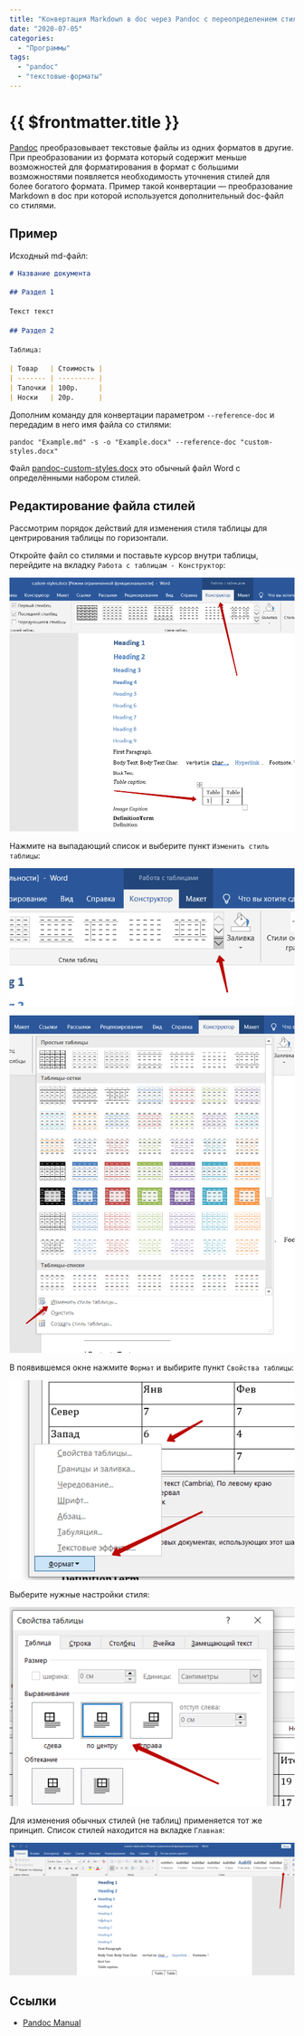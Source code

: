 ```yaml
---
title: "Конвертация Markdown в doc через Pandoc с переопределением стилей"
date: "2020-07-05"
categories: 
  - "Программы"
tags: 
  - "pandoc"
  - "текстовые-форматы"
---
```


# {{ $frontmatter.title }}

[Pandoc](https://pandoc.org) преобразовывает текстовые файлы из одних форматов в другие. При преобразовании из формата который содержит меньше возможностей для форматирования в формат с большими возможностями появляется необходимость уточнения стилей для более богатого формата. Пример такой конвертации — преобразование Markdown в doc при которой используется дополнительный doc-файл со стилями.

## Пример

Исходный md-файл:

```Markdown
# Название документа

## Раздел 1

Текст текст

## Раздел 2

Таблица:

| Товар   | Стоимость |
| ------- | --------- |
| Тапочки | 100р.     |
| Носки   | 20р.      |
```

Дополним команду для конвертации параметром `--reference-doc` и передадим в него имя файла со стилями:

```
pandoc "Example.md" -s -o "Example.docx" --reference-doc "custom-styles.docx"
```

Файл [pandoc-custom-styles.docx](data/pandoc-custom-styles.docx) это обычный файл Word с определёнными набором стилей.

## Редактирование файла стилей

Рассмотрим порядок действий для изменения стиля таблицы для центрирования таблицы по горизонтали.

Откройте файл со стилями и поставьте курсор внутри таблицы, перейдите на вкладку `Работа с таблицам - Конструктор`:

![Настройка стиля в Word](/images/pandoc_doc_01.png)

Нажмите на выпадающий список и выберите пункт `Изменить стиль таблицы`:

![Настройка стиля в Word](/images/pandoc_doc_02.png)

![Настройка стиля в Word](/images/pandoc_doc_03.png)

В появившемся окне нажмите `Формат` и выбирите пункт `Свойства таблицы`:

![Настройка стиля в Word](/images/pandoc_doc_04.png)

Выберите нужные настройки стиля:

![Настройка стиля в Word](/images/pandoc_doc_05.png)

Для изменения обычных стилей (не таблиц) применяется тот же принцип. Список стилей находится на вкладке `Главная`:

![Настройка стиля в Word](/images/pandoc_doc_06.png)

## Ссылки

- [Pandoc Manual](https://pandoc.org/MANUAL.html)